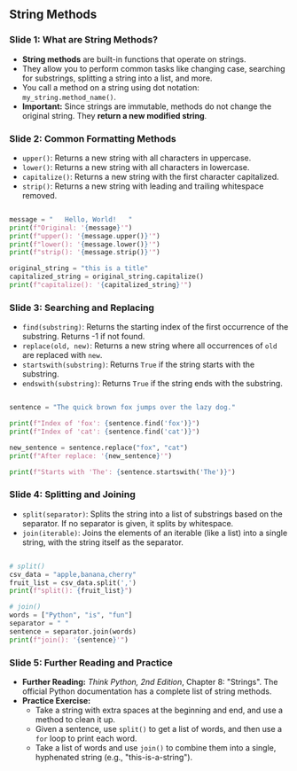 ## String Methods

### Slide 1: What are String Methods?

  * **String methods** are built-in functions that operate on strings.
  * They allow you to perform common tasks like changing case, searching for substrings, splitting a string into a list, and more.
  * You call a method on a string using dot notation: `my_string.method_name()`.
  * **Important:** Since strings are immutable, methods do not change the original string. They **return a new modified string**.

### Slide 2: Common Formatting Methods

  * `upper()`: Returns a new string with all characters in uppercase.
  * `lower()`: Returns a new string with all characters in lowercase.
  * `capitalize()`: Returns a new string with the first character capitalized.
  * `strip()`: Returns a new string with leading and trailing whitespace removed.

<!-- end list -->
```py

message = "   Hello, World!   "
print(f"Original: '{message}'")
print(f"upper(): '{message.upper()}'")
print(f"lower(): '{message.lower()}'")
print(f"strip(): '{message.strip()}'")

original_string = "this is a title"
capitalized_string = original_string.capitalize()
print(f"capitalize(): '{capitalized_string}'")
```
### Slide 3: Searching and Replacing

  * `find(substring)`: Returns the starting index of the first occurrence of the substring. Returns -1 if not found.
  * `replace(old, new)`: Returns a new string where all occurrences of `old` are replaced with `new`.
  * `startswith(substring)`: Returns `True` if the string starts with the substring.
  * `endswith(substring)`: Returns `True` if the string ends with the substring.

<!-- end list -->
```py

sentence = "The quick brown fox jumps over the lazy dog."

print(f"Index of 'fox': {sentence.find('fox')}")
print(f"Index of 'cat': {sentence.find('cat')}")

new_sentence = sentence.replace("fox", "cat")
print(f"After replace: '{new_sentence}'")

print(f"Starts with 'The': {sentence.startswith('The')}")
```
### Slide 4: Splitting and Joining

  * `split(separator)`: Splits the string into a list of substrings based on the separator. If no separator is given, it splits by whitespace.
  * `join(iterable)`: Joins the elements of an iterable (like a list) into a single string, with the string itself as the separator.

<!-- end list -->
```py

# split()
csv_data = "apple,banana,cherry"
fruit_list = csv_data.split(',')
print(f"split(): {fruit_list}")

# join()
words = ["Python", "is", "fun"]
separator = " "
sentence = separator.join(words)
print(f"join(): '{sentence}'")
```
### Slide 5: Further Reading and Practice

  * **Further Reading:** *Think Python, 2nd Edition*, Chapter 8: "Strings". The official Python documentation has a complete list of string methods.
  * **Practice Exercise:**
      * Take a string with extra spaces at the beginning and end, and use a method to clean it up.
      * Given a sentence, use `split()` to get a list of words, and then use a `for` loop to print each word.
      * Take a list of words and use `join()` to combine them into a single, hyphenated string (e.g., "this-is-a-string").